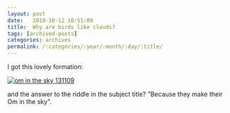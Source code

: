 ```yaml
---
layout: post
date:	2010-10-12 10:51:00
title:  Why are birds like clouds?
tags: [archived-posts]
categories: archives
permalink: /:categories/:year/:month/:day/:title/
---
```

I got this lovely formation:


<a href="http://s835.photobucket.com/albums/zz275/dffrntpx/?action=view&current=IMG_3484.jpg" target="_blank"><img src="http://i835.photobucket.com/albums/zz275/dffrntpx/IMG_3484.jpg" border="0" alt="om in the sky 131109"></a>


and the answer to the riddle in the subject title? "Because they make their Om in the sky".
